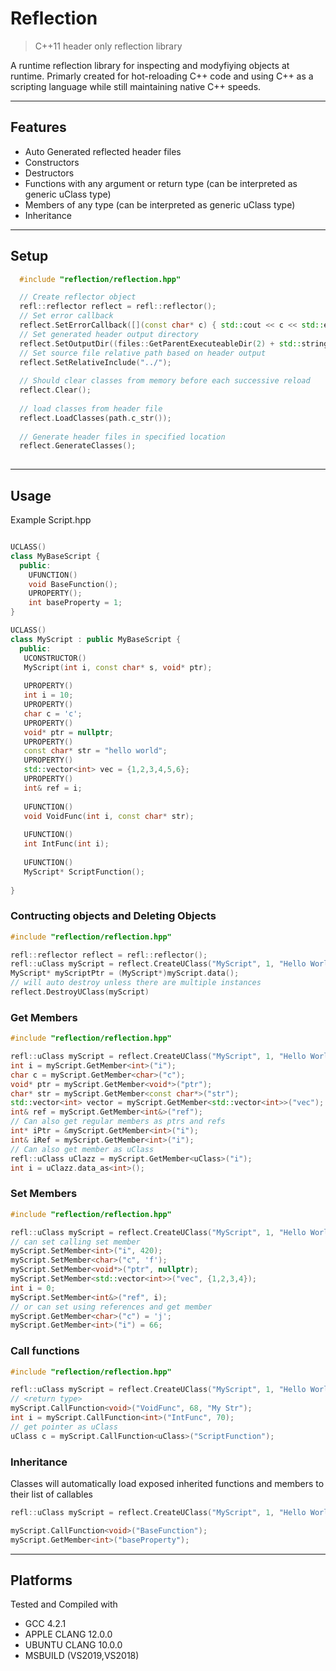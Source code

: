 Reflection
==========
> C++11 header only reflection library

A runtime reflection library for inspecting and modyfiying objects at runtime. Primarly created for hot-reloading C++ code and using C++ as a scripting language while still maintaining native C++ speeds.


---------
Features
---------

* Auto Generated reflected header files
* Constructors
* Destructors
* Functions with any argument or return type (can be interpreted as generic uClass type)
* Members of any type (can be interpreted as generic uClass type)
* Inheritance

---------
Setup
---------

```cpp
  #include "reflection/reflection.hpp"

  // Create reflector object
  refl::reflector reflect = refl::reflector();
  // Set error callback
  reflect.SetErrorCallback([](const char* c) { std::cout << c << std::endl; });
  // Set generated header output directory
  reflect.SetOutputDir((files::GetParentExecuteableDir(2) + std::string("tests/scripts/Generated/")).c_str());
  // Set source file relative path based on header output
  reflect.SetRelativeInclude("../");
  
  // Should clear classes from memory before each successive reload
  reflect.Clear();
  
  // load classes from header file
  reflect.LoadClasses(path.c_str());
  
  // Generate header files in specified location
  reflect.GenerateClasses();
  

```


---------
Usage
---------

Example Script.hpp
```cpp

UCLASS()
class MyBaseScript {
  public:
    UFUNCTION()
    void BaseFunction();
    UPROPERTY();
    int baseProperty = 1;
}

UCLASS()
class MyScript : public MyBaseScript {
  public:
   UCONSTRUCTOR()
   MyScript(int i, const char* s, void* ptr);
   
   UPROPERTY()
   int i = 10;
   UPROPERTY()
   char c = 'c';
   UPROPERTY()
   void* ptr = nullptr;
   UPROPERTY()
   const char* str = "hello world";
   UPROPERTY()
   std::vector<int> vec = {1,2,3,4,5,6};
   UPROPERTY()
   int& ref = i;
   
   UFUNCTION()
   void VoidFunc(int i, const char* str);
   
   UFUNCTION()
   int IntFunc(int i);
   
   UFUNCTION()
   MyScript* ScriptFunction();
    
}
```
### Contructing objects and Deleting Objects
```cpp
#include "reflection/reflection.hpp"

refl::reflector reflect = refl::reflector();
refl::uClass myScript = reflect.CreateUClass("MyScript", 1, "Hello World", nullptr);
MyScript* myScriptPtr = (MyScript*)myScript.data();
// will auto destroy unless there are multiple instances
reflect.DestroyUClass(myScript)
```

### Get Members
```cpp
#include "reflection/reflection.hpp"

refl::uClass myScript = reflect.CreateUClass("MyScript", 1, "Hello World", nullptr);
int i = myScript.GetMember<int>("i");
char c = myScript.GetMember<char>("c");
void* ptr = myScript.GetMember<void*>("ptr");
char* str = myScript.GetMember<const char*>("str");
std::vector<int> vector = myScript.GetMember<std::vector<int>>("vec");
int& ref = myScript.GetMember<int&>("ref");
// Can also get regular members as ptrs and refs
int* iPtr = &myScript.GetMember<int>("i");
int& iRef = myScript.GetMember<int>("i");
// Can also get member as uClass
refl::uClass uClazz = myScript.GetMember<uClass>("i");
int i = uClazz.data_as<int>();
```

### Set Members
```cpp
#include "reflection/reflection.hpp"

refl::uClass myScript = reflect.CreateUClass("MyScript", 1, "Hello World", nullptr);
// can set calling set member
myScript.SetMember<int>("i", 420);
myScript.SetMember<char>("c", 'f');
myScript.SetMember<void*>("ptr", nullptr);
myScript.SetMember<std::vector<int>>("vec", {1,2,3,4});
int i = 0;
myScript.SetMember<int&>("ref", i);
// or can set using references and get member
myScript.GetMember<char>("c") = 'j';
myScript.GetMember<int>("i") = 66;

```

### Call functions
```cpp
#include "reflection/reflection.hpp"

refl::uClass myScript = reflect.CreateUClass("MyScript", 1, "Hello World", nullptr);
// <return type>
myScript.CallFunction<void>("VoidFunc", 68, "My Str");
int i = myScript.CallFunction<int>("IntFunc", 70);
// get pointer as uClass
uClass c = myScript.CallFunction<uClass>("ScriptFunction");
```

### Inheritance
Classes will automatically load exposed inherited functions and members to their list of callables
```cpp
refl::uClass myScript = reflect.CreateUClass("MyScript", 1, "Hello World", nullptr);

myScript.CallFunction<void>("BaseFunction");
myScript.GetMember<int>("baseProperty");

```

---------
Platforms
---------
Tested and Compiled with
- GCC 4.2.1
- APPLE CLANG 12.0.0
- UBUNTU CLANG 10.0.0
- MSBUILD (VS2019,VS2018)
